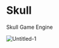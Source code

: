 # Skull
Skull Game Engine



![Untitled-1](https://user-images.githubusercontent.com/55276059/168328461-35ece086-b0bb-4bb9-896b-3deb9801be61.png)
